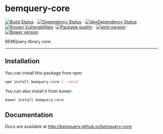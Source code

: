 # bemquery-core

[![Build Status](https://travis-ci.org/BEMQuery/bemquery-core.svg?branch=master)](https://travis-ci.org/BEMQuery/bemquery-core) · [![Dependency Status](https://david-dm.org/BEMQuery/bemquery-core.svg)](https://david-dm.org/BEMQuery/bemquery-core) · [![devDependency Status](https://david-dm.org/BEMQuery/bemquery-core/dev-status.svg)](https://david-dm.org/BEMQuery/bemquery-core#info=devDependencies) · [![Known Vulnerabilities](https://snyk.io/test/github/bemquery/bemquery-core/badge.svg)](https://snyk.io/test/github/bemquery/bemquery-core) ·[![Package quality](http://packagequality.com/badge/bemquery-core.png)](http://packagequality.com/#?package=bemquery-core) · [![npm version](https://badge.fury.io/js/bemquery-core.svg)](https://badge.fury.io/js/bemquery-core) · [![Bower version](https://badge.fury.io/bo/bemquery-core.svg)](https://badge.fury.io/bo/bemquery-core)

BEMQuery library core.

---

## Installation

You can install this package from npm:
```bash
npm install bemquery-core [--save]
```

You can also install it from bower:
```bash
bower install bemquery-core
```

## Documentation

Docs are available at http://bemquery.github.io/bemquery-core

